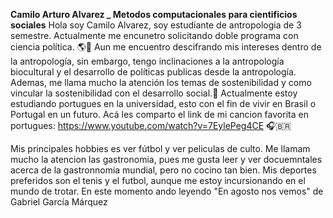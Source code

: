 **Camilo Arturo Alvarez _ Metodos computacionales para cientificios sociales**
Hola soy Camilo Alvarez, soy estudiante de antropologia de 3 semestre. Actualmente me encunetro solicitando doble programa con ciencia política. 🌎🕌
Aun me encuentro descifrando mis intereses dentro de la antropología, sin embargo, tengo inclinaciones a la antropología biocultural y el desarrollo de políticas publicas desde la antropología. Ademas, me llama mucho la atención los temas de sostenibilidad y como vincular la sostenibilidad con el desarrollo social.🌱
Actualmente estoy estudiando portugues en la universidad, esto con el fin de vivir en Brasil o Portugal en un futuro. Acá les comparto el link de mi cancion favorita en portugues: https://www.youtube.com/watch?v=7EylePeg4CE 🎧🇧🇷

Mis principales hobbies es ver fútbol y ver peliculas de culto. Me llamam mucho la atencion las gastronomia, pues me gusta leer y ver docuemntales acerca de la gastronnomia mundial, pero no cocino tan bien. Mis deportes preferidos son el tenis y el futbol, aunque me estoy incursionando en el mundo de trotar.
En este momento ando leyendo "En agosto nos vemos" de Gabriel García Márquez